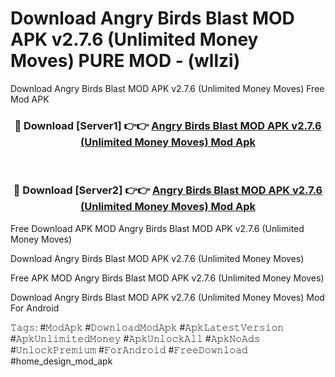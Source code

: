 # Download Angry Birds Blast MOD APK v2.7.6 (Unlimited Money Moves) PURE MOD - (wllzi)
Download Angry Birds Blast MOD APK v2.7.6 (Unlimited Money Moves) Free Mod APK

<div align="center">
<h3>🔴 Download [Server1] 👉👉 <a href="https://apk-comot.site?title=Angry_Birds_Blast_MOD_APK_v2.7.6_(Unlimited_Money_Moves)">Angry Birds Blast MOD APK v2.7.6 (Unlimited Money Moves) Mod Apk</a></h3><br>

<h3>🔴 Download [Server2] 👉👉 <a href="https://apk-comot.site?title=Angry_Birds_Blast_MOD_APK_v2.7.6_(Unlimited_Money_Moves)">Angry Birds Blast MOD APK v2.7.6 (Unlimited Money Moves) Mod Apk</a></h3>
</div>


Free Download APK MOD Angry Birds Blast MOD APK v2.7.6 (Unlimited Money Moves)

Download Angry Birds Blast MOD APK v2.7.6 (Unlimited Money Moves) 

Free APK MOD Angry Birds Blast MOD APK v2.7.6 (Unlimited Money Moves) 

Download Angry Birds Blast MOD APK v2.7.6 (Unlimited Money Moves) Mod For Android

𝚃𝚊𝚐𝚜: #𝙼𝚘𝚍𝙰𝚙𝚔 #𝙳𝚘𝚠𝚗𝚕𝚘𝚊𝚍𝙼𝚘𝚍𝙰𝚙𝚔 #𝙰𝚙𝚔𝙻𝚊𝚝𝚎𝚜𝚝𝚅𝚎𝚛𝚜𝚒𝚘𝚗 #𝙰𝚙𝚔𝚄𝚗𝚕𝚒𝚖𝚒𝚝𝚎𝚍𝙼𝚘𝚗𝚎𝚢 #𝙰𝚙𝚔𝚄𝚗𝚕𝚘𝚌𝚔𝙰𝚕𝚕 #𝙰𝚙𝚔𝙽𝚘𝙰𝚍𝚜 #𝚄𝚗𝚕𝚘𝚌𝚔𝙿𝚛𝚎𝚖𝚒𝚞𝚖 #𝙵𝚘𝚛𝙰𝚗𝚍𝚛𝚘𝚒𝚍 #𝙵𝚛𝚎𝚎𝙳𝚘𝚠𝚗𝚕𝚘𝚊𝚍 #home_design_mod_apk